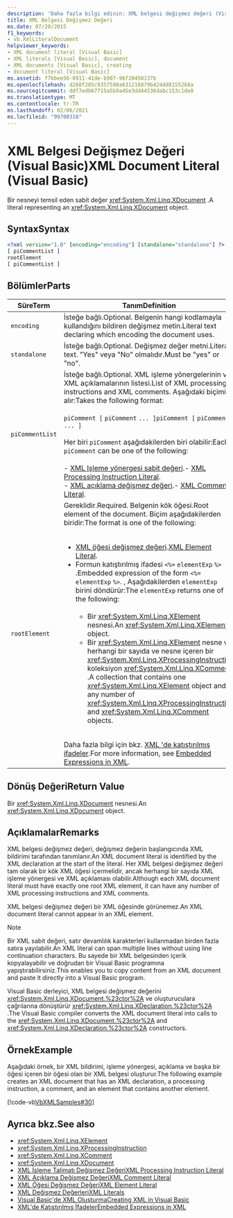 ```yaml
---
description: 'Daha fazla bilgi edinin: XML belgesi değişmez değeri (Visual Basic)'
title: XML Belgesi Değişmez Değeri
ms.date: 07/20/2015
f1_keywords:
- vb.XmlLiteralDocument
helpviewer_keywords:
- XML document literal [Visual Basic]
- XML literals [Visual Basic], document
- XML documents [Visual Basic], creating
- document literal [Visual Basic]
ms.assetid: f7bbee56-0911-41de-b907-96f20450137b
ms.openlocfilehash: d268f205c9357598a631216879b424dd8155268a
ms.sourcegitcommit: ddf7edb67715a5b9a45e3dd44536dabc153c1de0
ms.translationtype: MT
ms.contentlocale: tr-TR
ms.lasthandoff: 02/06/2021
ms.locfileid: "99700318"
---
```

# <a name="xml-document-literal-visual-basic"></a><span data-ttu-id="5fec3-103">XML Belgesi Değişmez Değeri (Visual Basic)</span><span class="sxs-lookup"><span data-stu-id="5fec3-103">XML Document Literal (Visual Basic)</span></span>

<span data-ttu-id="5fec3-104">Bir nesneyi temsil eden sabit değer <xref:System.Xml.Linq.XDocument> .</span><span class="sxs-lookup"><span data-stu-id="5fec3-104">A literal representing an <xref:System.Xml.Linq.XDocument> object.</span></span>  
  
## <a name="syntax"></a><span data-ttu-id="5fec3-105">Syntax</span><span class="sxs-lookup"><span data-stu-id="5fec3-105">Syntax</span></span>  
  
```xml  
<?xml version="1.0" [encoding="encoding"] [standalone="standalone"] ?>  
[ piCommentList ]  
rootElement  
[ piCommentList ]  
```  
  
## <a name="parts"></a><span data-ttu-id="5fec3-106">Bölümler</span><span class="sxs-lookup"><span data-stu-id="5fec3-106">Parts</span></span>  
  
|<span data-ttu-id="5fec3-107">Süre</span><span class="sxs-lookup"><span data-stu-id="5fec3-107">Term</span></span>|<span data-ttu-id="5fec3-108">Tanım</span><span class="sxs-lookup"><span data-stu-id="5fec3-108">Definition</span></span>|  
|---|---|  
|`encoding`|<span data-ttu-id="5fec3-109">İsteğe bağlı.</span><span class="sxs-lookup"><span data-stu-id="5fec3-109">Optional.</span></span> <span data-ttu-id="5fec3-110">Belgenin hangi kodlamayla kullandığını bildiren değişmez metin.</span><span class="sxs-lookup"><span data-stu-id="5fec3-110">Literal text declaring which encoding the document uses.</span></span>|  
|`standalone`|<span data-ttu-id="5fec3-111">İsteğe bağlı.</span><span class="sxs-lookup"><span data-stu-id="5fec3-111">Optional.</span></span> <span data-ttu-id="5fec3-112">Değişmez değer metni.</span><span class="sxs-lookup"><span data-stu-id="5fec3-112">Literal text.</span></span> <span data-ttu-id="5fec3-113">"Yes" veya "No" olmalıdır.</span><span class="sxs-lookup"><span data-stu-id="5fec3-113">Must be "yes" or "no".</span></span>|  
|`piCommentList`|<span data-ttu-id="5fec3-114">İsteğe bağlı.</span><span class="sxs-lookup"><span data-stu-id="5fec3-114">Optional.</span></span> <span data-ttu-id="5fec3-115">XML işleme yönergelerinin ve XML açıklamalarının listesi.</span><span class="sxs-lookup"><span data-stu-id="5fec3-115">List of XML processing instructions and XML comments.</span></span> <span data-ttu-id="5fec3-116">Aşağıdaki biçimi alır:</span><span class="sxs-lookup"><span data-stu-id="5fec3-116">Takes the following format:</span></span><br /><br /> <span data-ttu-id="5fec3-117">`piComment [` `piComment` `... ]`</span><span class="sxs-lookup"><span data-stu-id="5fec3-117">`piComment [` `piComment` `... ]`</span></span><br /><br /> <span data-ttu-id="5fec3-118">Her biri `piComment` aşağıdakilerden biri olabilir:</span><span class="sxs-lookup"><span data-stu-id="5fec3-118">Each `piComment` can be one of the following:</span></span><br /><br /> <span data-ttu-id="5fec3-119">-   [XML Işleme yönergesi sabit değeri](xml-processing-instruction-literal.md).</span><span class="sxs-lookup"><span data-stu-id="5fec3-119">-   [XML Processing Instruction Literal](xml-processing-instruction-literal.md).</span></span><br /><span data-ttu-id="5fec3-120">-   [XML açıklama değişmez değeri](xml-comment-literal.md).</span><span class="sxs-lookup"><span data-stu-id="5fec3-120">-   [XML Comment Literal](xml-comment-literal.md).</span></span>|  
|`rootElement`|<span data-ttu-id="5fec3-121">Gereklidir.</span><span class="sxs-lookup"><span data-stu-id="5fec3-121">Required.</span></span> <span data-ttu-id="5fec3-122">Belgenin kök öğesi.</span><span class="sxs-lookup"><span data-stu-id="5fec3-122">Root element of the document.</span></span> <span data-ttu-id="5fec3-123">Biçim aşağıdakilerden biridir:</span><span class="sxs-lookup"><span data-stu-id="5fec3-123">The format is one of the following:</span></span><br /><br /> <ul><li><span data-ttu-id="5fec3-124">[XML öğesi değişmez değeri](xml-element-literal.md).</span><span class="sxs-lookup"><span data-stu-id="5fec3-124">[XML Element Literal](xml-element-literal.md).</span></span></li><li><span data-ttu-id="5fec3-125">Formun katıştırılmış ifadesi `<%=` `elementExp` `%>` .</span><span class="sxs-lookup"><span data-stu-id="5fec3-125">Embedded expression of the form `<%=` `elementExp` `%>`.</span></span> <span data-ttu-id="5fec3-126">, Aşağıdakilerden `elementExp` birini döndürür:</span><span class="sxs-lookup"><span data-stu-id="5fec3-126">The `elementExp` returns one of the following:</span></span><br /><br /> <ul><li><span data-ttu-id="5fec3-127">Bir <xref:System.Xml.Linq.XElement> nesnesi.</span><span class="sxs-lookup"><span data-stu-id="5fec3-127">An <xref:System.Xml.Linq.XElement> object.</span></span></li><li><span data-ttu-id="5fec3-128">Bir <xref:System.Xml.Linq.XElement> nesne ve herhangi bir sayıda ve nesne içeren bir <xref:System.Xml.Linq.XProcessingInstruction> koleksiyon <xref:System.Xml.Linq.XComment> .</span><span class="sxs-lookup"><span data-stu-id="5fec3-128">A collection that contains one <xref:System.Xml.Linq.XElement> object and any number of <xref:System.Xml.Linq.XProcessingInstruction> and <xref:System.Xml.Linq.XComment> objects.</span></span></li></ul></li></ul><br /> <span data-ttu-id="5fec3-129">Daha fazla bilgi için bkz. [XML 'de katıştırılmış ifadeler](../../programming-guide/language-features/xml/embedded-expressions-in-xml.md).</span><span class="sxs-lookup"><span data-stu-id="5fec3-129">For more information, see [Embedded Expressions in XML](../../programming-guide/language-features/xml/embedded-expressions-in-xml.md).</span></span>|  
  
## <a name="return-value"></a><span data-ttu-id="5fec3-130">Dönüş Değeri</span><span class="sxs-lookup"><span data-stu-id="5fec3-130">Return Value</span></span>  

 <span data-ttu-id="5fec3-131">Bir <xref:System.Xml.Linq.XDocument> nesnesi.</span><span class="sxs-lookup"><span data-stu-id="5fec3-131">An <xref:System.Xml.Linq.XDocument> object.</span></span>  
  
## <a name="remarks"></a><span data-ttu-id="5fec3-132">Açıklamalar</span><span class="sxs-lookup"><span data-stu-id="5fec3-132">Remarks</span></span>  

 <span data-ttu-id="5fec3-133">XML belgesi değişmez değeri, değişmez değerin başlangıcında XML bildirimi tarafından tanımlanır.</span><span class="sxs-lookup"><span data-stu-id="5fec3-133">An XML document literal is identified by the XML declaration at the start of the literal.</span></span> <span data-ttu-id="5fec3-134">Her XML belgesi değişmez değeri tam olarak bir kök XML öğesi içermelidir, ancak herhangi bir sayıda XML işleme yönergesi ve XML açıklaması olabilir.</span><span class="sxs-lookup"><span data-stu-id="5fec3-134">Although each XML document literal must have exactly one root XML element, it can have any number of XML processing instructions and XML comments.</span></span>  
  
 <span data-ttu-id="5fec3-135">XML belgesi değişmez değeri bir XML öğesinde görünemez.</span><span class="sxs-lookup"><span data-stu-id="5fec3-135">An XML document literal cannot appear in an XML element.</span></span>  
  
> [!NOTE]
> <span data-ttu-id="5fec3-136">Bir XML sabit değeri, satır devamlılık karakterleri kullanmadan birden fazla satıra yayılabilir.</span><span class="sxs-lookup"><span data-stu-id="5fec3-136">An XML literal can span multiple lines without using line continuation characters.</span></span> <span data-ttu-id="5fec3-137">Bu sayede bir XML belgesinden içerik kopyalayabilir ve doğrudan bir Visual Basic programına yapıştırabilirsiniz.</span><span class="sxs-lookup"><span data-stu-id="5fec3-137">This enables you to copy content from an XML document and paste it directly into a Visual Basic program.</span></span>  
  
 <span data-ttu-id="5fec3-138">Visual Basic derleyici, XML belgesi değişmez değerini <xref:System.Xml.Linq.XDocument.%23ctor%2A> ve oluşturuculara çağrılarına dönüştürür <xref:System.Xml.Linq.XDeclaration.%23ctor%2A> .</span><span class="sxs-lookup"><span data-stu-id="5fec3-138">The Visual Basic compiler converts the XML document literal into calls to the <xref:System.Xml.Linq.XDocument.%23ctor%2A> and <xref:System.Xml.Linq.XDeclaration.%23ctor%2A> constructors.</span></span>  
  
## <a name="example"></a><span data-ttu-id="5fec3-139">Örnek</span><span class="sxs-lookup"><span data-stu-id="5fec3-139">Example</span></span>  

 <span data-ttu-id="5fec3-140">Aşağıdaki örnek, bir XML bildirimi, işleme yönergesi, açıklama ve başka bir öğesi içeren bir öğesi olan bir XML belgesi oluşturur.</span><span class="sxs-lookup"><span data-stu-id="5fec3-140">The following example creates an XML document that has an XML declaration, a processing instruction, a comment, and an element that contains another element.</span></span>  
  
 [!code-vb[VbXMLSamples#30](~/samples/snippets/visualbasic/VS_Snippets_VBCSharp/VbXMLSamples/VB/XMLSamples13.vb#30)]  
  
## <a name="see-also"></a><span data-ttu-id="5fec3-141">Ayrıca bkz.</span><span class="sxs-lookup"><span data-stu-id="5fec3-141">See also</span></span>

- <xref:System.Xml.Linq.XElement>
- <xref:System.Xml.Linq.XProcessingInstruction>
- <xref:System.Xml.Linq.XComment>
- <xref:System.Xml.Linq.XDocument>
- [<span data-ttu-id="5fec3-142">XML İşleme Talimatı Değişmez Değeri</span><span class="sxs-lookup"><span data-stu-id="5fec3-142">XML Processing Instruction Literal</span></span>](xml-processing-instruction-literal.md)
- [<span data-ttu-id="5fec3-143">XML Açıklama Değişmez Değeri</span><span class="sxs-lookup"><span data-stu-id="5fec3-143">XML Comment Literal</span></span>](xml-comment-literal.md)
- [<span data-ttu-id="5fec3-144">XML Öğesi Değişmez Değeri</span><span class="sxs-lookup"><span data-stu-id="5fec3-144">XML Element Literal</span></span>](xml-element-literal.md)
- [<span data-ttu-id="5fec3-145">XML Değişmez Değerleri</span><span class="sxs-lookup"><span data-stu-id="5fec3-145">XML Literals</span></span>](index.md)
- [<span data-ttu-id="5fec3-146">Visual Basic'de XML Oluşturma</span><span class="sxs-lookup"><span data-stu-id="5fec3-146">Creating XML in Visual Basic</span></span>](../../programming-guide/language-features/xml/creating-xml.md)
- [<span data-ttu-id="5fec3-147">XML'de Katıştırılmış İfadeler</span><span class="sxs-lookup"><span data-stu-id="5fec3-147">Embedded Expressions in XML</span></span>](../../programming-guide/language-features/xml/embedded-expressions-in-xml.md)
